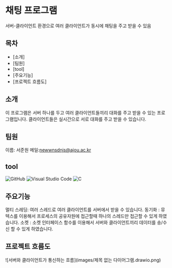 # 채팅 프로그램

서버-클라이언트 환경으로 여러 클라이언트가 동시에 채팅을 주고 받을 수 있음

## 목차

- [소개]
- [팀원]
- [tool]
- [주요기능]
- [프로젝트 흐름도]

## 소개
이 프로그램은 서버 하나를 두고 여러 클라이언트들끼리 대화를 주고 받을 수 있는 프로그램입니다.
클라이언트들은 실시간으로 서로 대화를 주고 받을 수 있습니다.

## 팀원
이름: 서준원 메일:newwnsdnjs@ajou.ac.kr

## tool
![GitHub](https://img.shields.io/badge/GitHub-181717?style=flat&logo=github&logoColor=white)
![Visual Studio Code](https://img.shields.io/badge/Visual_Studio_Code-007ACC?style=flat&logo=visual-studio-code&logoColor=white)
![C](https://img.shields.io/badge/C-F05032?style=flat&logo=C&logoColor=white)

## 주요기능
멀티 스레딩: 여러 스레드로 여러 클라이언트를 서버에서 받을 수 있습니다.
동기화 : 뮤텍스를 이용해서 프로세스의 공유자원에 접근할때 하나의 스레드만 접근할 수 있게 하였습니다.
소켓 : 소켓 인터페이스 함수를 이용해서 서버와 클라이언트끼리 데이터를 송/수신 할 수 있게 하였습니다.


## 프로젝트 흐름도
![서버와 클라이언트가 통신하는 흐름](images/제목 없는 다이어그램.drawio.png)







